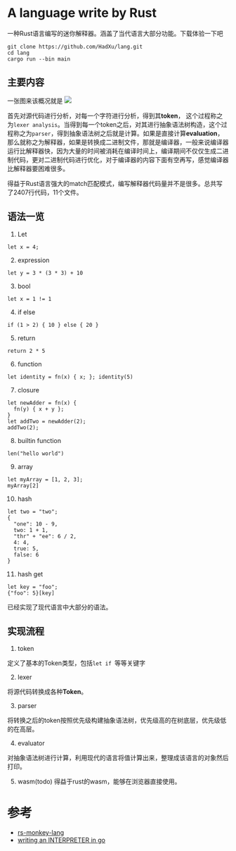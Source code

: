 # A language write by Rust

一种Rust语言编写的迷你解释器。涵盖了当代语言大部分功能。下载体验一下吧
```shell
git clone https://github.com/HadXu/lang.git
cd lang
cargo run --bin main
```

## 主要内容

一张图来该概况就是
![](https://hadxu-blog-1251872278.cos.ap-shanghai.myqcloud.com/imgs/interpreter.png)

首先对源代码进行分析，对每一个字符进行分析，得到其**token**， 这个过程称之为```lexer analysis```。当得到每一个token之后，对其进行抽象语法树构造，这个过程称之为```parser```，得到抽象语法树之后就是计算。如果是直接计算**evaluation**，那么就称之为解释器，如果是转换成二进制文件，那就是编译器，一般来说编译器运行比解释器快，因为大量的时间被消耗在编译时间上，编译期间不仅仅生成二进制代码，更对二进制代码进行优化，对于编译器的内容下面有空再写，感觉编译器比解释器要困难很多。

得益于Rust语言强大的match匹配模式，编写解释器代码量并不是很多。总共写了2407行代码，11个文件。

## 语法一览

1. Let
```
let x = 4;
```

2. expression
```
let y = 3 * (3 * 3) + 10
```

3. bool
```
let x = 1 != 1
```

4. if else
```
if (1 > 2) { 10 } else { 20 }
```

5. return
```
return 2 * 5
```

6. function
```
let identity = fn(x) { x; }; identity(5)
```

7. closure
```
let newAdder = fn(x) {
  fn(y) { x + y };
}
let addTwo = newAdder(2);
addTwo(2);
```

8. builtin function
```
len("hello world")
```

9. array
```
let myArray = [1, 2, 3]; 
myArray[2]
```

10. hash
```
let two = "two";
{
  "one": 10 - 9,
  two: 1 + 1,
  "thr" + "ee": 6 / 2,
  4: 4,
  true: 5,
  false: 6
}
```

11. hash get
```
let key = "foo"; 
{"foo": 5}[key]
```
已经实现了现代语言中大部分的语法。

## 实现流程
1. token

定义了基本的Token类型，包括```let if ```等等关键字

2. lexer

将源代码转换成各种**Token**。

3. parser

将转换之后的token按照优先级构建抽象语法树，优先级高的在树底层，优先级低的在高层。

4. evaluator

对抽象语法树进行计算，利用现代的语言将值计算出来，整理成该语言的对象然后打印。

5. wasm(todo)
得益于rust的wasm，能够在浏览器直接使用。

# 参考
- [rs-monkey-lang](https://github.com/wadackel/rs-monkey-lang)
- [writing an INTERPRETER in go](https://archive-1251872278.cos.ap-shanghai.myqcloud.com/pdfs/thorsten-ball-writing-an-interpreter-in-go-2017pdf_compress.pdf)